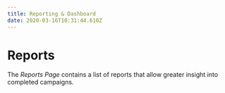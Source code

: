 ```yaml
---
title: Reporting & Dashboard
date: 2020-03-16T10:31:44.610Z
---
```

# Reports

The *Reports Page* contains a list of reports that allow greater insight into completed campaigns.

